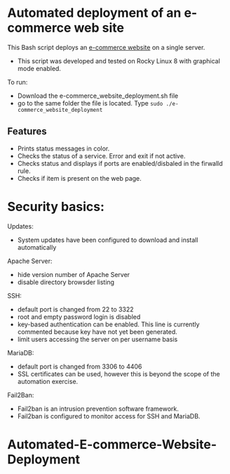 # Automated deployment of an e-commerce web site

This Bash script deploys an [e-commerce website](https://github.com/jacob5412/PHP-ecommerce) on a single server.

- This script was developed and tested on Rocky Linux 8 with graphical mode enabled.

To run:
- Download the e-commerce_website_deployment.sh file
- go to the same folder the file is located. Type ```sudo ./e-commerce_website_deployment```

## Features

- Prints status messages in color.
- Checks the status of a service. Error and exit if not active.
- Checks status and displays if ports are enabled/disbaled in the firwalld rule.
- Checks if item is present on the web page.

# Security basics:
Updates:
- System updates have been configured to download and install automatically

Apache Server:
- hide version number of Apache Server
- disable directory browsder listing

SSH:
- default port is changed from 22 to 3322
- root and empty password login is disabled
- key-based authentication can be enabled. This line is currently commented because key have not yet been generated.
- limit users accessing the server on per username basis

MariaDB:
- default port is changed from 3306 to 4406
- SSL certificates can be used, however this is beyond the scope of the automation exercise.

Fail2Ban:
- Fail2ban is an intrusion prevention software framework.
- Fail2ban is configured to monitor access for SSH and MariaDB.
# Automated-E-commerce-Website-Deployment
